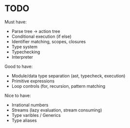 # TODO

Must have:
- Parse tree -> action tree
- Conditional execution (if else)
- Identifier matching, scopes, closures
- Type system
- Typechecking
- Interpreter

Good to have:
- Module/data type separation (ast, typecheck, execution)
- Primitive expressions
- Loop controls (for, recursion, pattern matching

Nice to have:
- Irrational numbers
- Streams (lazy evaluation, stream consuming)
- Type varibles / Generics
- Type aliases
